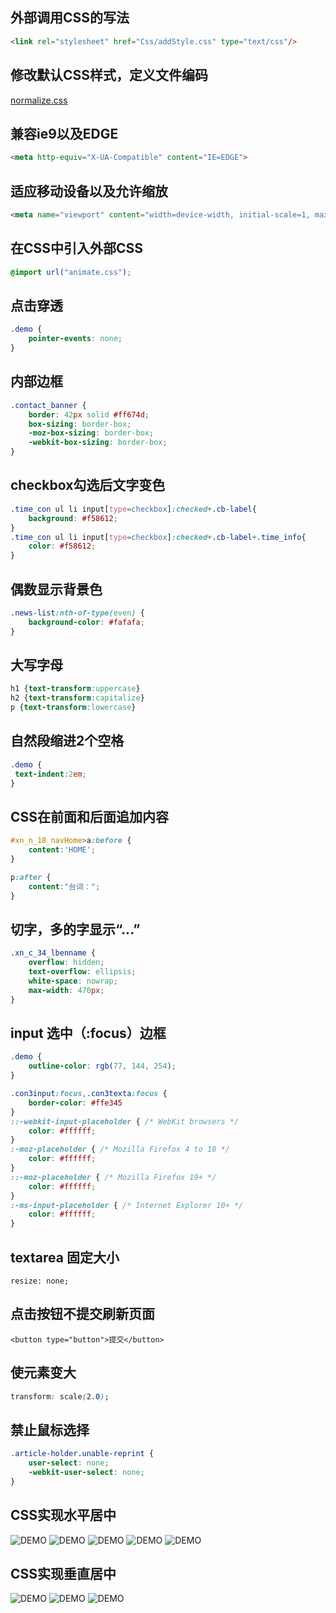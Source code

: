 ## 外部调用CSS的写法

```html
<link rel="stylesheet" href="Css/addStyle.css" type="text/css"/>
```

## 修改默认CSS样式，定义文件编码

[normalize.css](res/normalize.css)

## 兼容ie9以及EDGE

```html
<meta http-equiv="X-UA-Compatible" content="IE=EDGE">
```

## 适应移动设备以及允许缩放

```html
<meta name="viewport" content="width=device-width, initial-scale=1, maximum-scale=2, user-scalable=yes">
```

## 在CSS中引入外部CSS

```css
@import url("animate.css");
```

## 点击穿透

```css
.demo {
    pointer-events: none;
}
```

## 内部边框

```css
.contact_banner {
    border: 42px solid #ff674d;
    box-sizing: border-box;
    -moz-box-sizing: border-box;
    -webkit-box-sizing: border-box;
}
```

## checkbox勾选后文字变色

```css
.time_con ul li input[type=checkbox]:checked+.cb-label{
    background: #f58612;
}
.time_con ul li input[type=checkbox]:checked+.cb-label+.time_info{
    color: #f58612;
}
```

## 偶数显示背景色

```css
.news-list:nth-of-type(even) {
    background-color: #fafafa;
}
```

## 大写字母

```css
h1 {text-transform:uppercase}
h2 {text-transform:capitalize}
p {text-transform:lowercase}
```

## 自然段缩进2个空格

```css
.demo {
 text-indent:2em;
}
```

## CSS在前面和后面追加内容

```css
#xn_n_18_navHome>a:before {
    content:'HOME';
}

p:after {
    content:"台词：";
}
```

## 切字，多的字显示“...”

```css
.xn_c_34_lbenname {
    overflow: hidden;
    text-overflow: ellipsis;
    white-space: nowrap;
    max-width: 470px;
}
```

## input 选中（:focus）边框

```css
.demo {
    outline-color: rgb(77, 144, 254);
}

.con3input:focus,.con3texta:focus {
    border-color: #ffe345
}
::-webkit-input-placeholder { /* WebKit browsers */
    color: #ffffff;
}
:-moz-placeholder { /* Mozilla Firefox 4 to 18 */
    color: #ffffff;
}
::-moz-placeholder { /* Mozilla Firefox 19+ */
    color: #ffffff;
}
:-ms-input-placeholder { /* Internet Explorer 10+ */
    color: #ffffff;
}
```

## textarea 固定大小

`resize: none;`

## 点击按钮不提交刷新页面

`<button type="button">提交</button>`

## 使元素变大

```css
transform: scale(2.0);
```

## 禁止鼠标选择

```css
.article-holder.unable-reprint {
    user-select: none;
    -webkit-user-select: none;
}
```

## CSS实现水平居中

![DEMO](res/CSS水平居中方案1.png)
![DEMO](res/CSS水平居中方案2.png)
![DEMO](res/CSS水平居中方案3.png)
![DEMO](res/CSS水平居中方案4.png)
![DEMO](res/CSS水平居中方案5.png)

## CSS实现垂直居中

![DEMO](res/CSS垂直居中方案1.png)
![DEMO](res/CSS垂直居中方案2.png)
![DEMO](res/CSS垂直居中方案3.png)